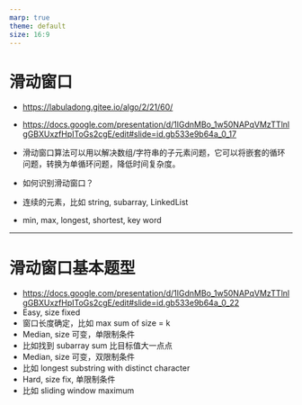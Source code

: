 ```yaml
---
marp: true
theme: default
size: 16:9
---
```


# 滑动窗口

- https://labuladong.gitee.io/algo/2/21/60/
- https://docs.google.com/presentation/d/1lGdnMBo_1w50NAPqVMzTTlnlgGBXUxzfHpIToGs2cgE/edit#slide=id.gb533e9b64a_0_17

- 滑动窗口算法可以用以解决数组/字符串的子元素问题，它可以将嵌套的循环问题，转换为单循环问题，降低时间复杂度。

- 如何识别滑动窗口？
- 连续的元素，比如 string, subarray, LinkedList
- min, max, longest, shortest, key word

---

# 滑动窗口基本题型

- https://docs.google.com/presentation/d/1lGdnMBo_1w50NAPqVMzTTlnlgGBXUxzfHpIToGs2cgE/edit#slide=id.gb533e9b64a_0_22
- Easy, size fixed
- 窗口长度确定，比如 max sum of size = k
- Median, size 可变，单限制条件
- 比如找到 subarray sum 比目标值大一点点
- Median, size 可变，双限制条件
- 比如 longest substring with distinct character
- Hard, size fix, 单限制条件
- 比如 sliding window maximum
